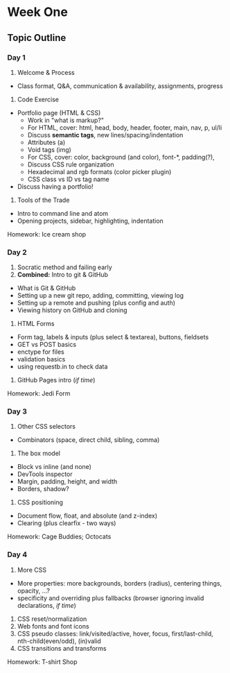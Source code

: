# Week One

## Topic Outline

### Day 1

1. Welcome & Process
  * Class format, Q&A, communication & availability, assignments, progress
1. Code Exercise
  * Portfolio page (HTML & CSS)
    - Work in "what is markup?"
    - For HTML, cover: html, head, body, header, footer, main, nav, p, ul/li
    - Discuss **semantic tags**, new lines/spacing/indentation
    - Attributes (a)
    - Void tags (img)
    - For CSS, cover: color, background (and color), font-\*, padding(?),
    - Discuss CSS rule organization
    - Hexadecimal and rgb formats (color picker plugin)
    - CSS class vs ID vs tag name
  * Discuss having a portfolio!
1. Tools of the Trade
  * Intro to command line and atom
  * Opening projects, sidebar, highlighting, indentation

Homework: Ice cream shop

### Day 2

1. Socratic method and failing early
1. **Combined:** Intro to git & GitHub
  * What is Git & GitHub
  * Setting up a new git repo, adding, committing, viewing log
  * Setting up a remote and pushing (plus config and auth)
  * Viewing history on GitHub and cloning
1. HTML Forms
  * Form tag, labels & inputs (plus select & textarea), buttons, fieldsets
  * GET vs POST basics
  * enctype for files
  * validation basics
  * using requestb.in to check data
1. GitHub Pages intro (_if time_)

Homework: Jedi Form

### Day 3

1. Other CSS selectors
  * Combinators (space, direct child, sibling, comma)
1. The box model
  * Block vs inline (and none)
  * DevTools inspector
  * Margin, padding, height, and width
  * Borders, shadow?
1. CSS positioning
  * Document flow, float, and absolute (and z-index)
  * Clearing (plus clearfix - two ways)

Homework: Cage Buddies; Octocats

### Day 4

1. More CSS
  * More properties: more backgrounds, borders (radius), centering things, opacity, ...?
  * specificity and overriding plus fallbacks (browser ignoring invalid declarations, _if time_)
1. CSS reset/normalization
1. Web fonts and font icons
1. CSS pseudo classes: link/visited/active, hover, focus, first/last-child, nth-child(even/odd), (in)valid
1. CSS transitions and transforms

Homework: T-shirt Shop

